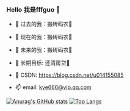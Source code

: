 ### Hello 我是fffguo 👋


- 🔭 过去的我：搬砖码农:clown_face:
- 🌱 现在的我：搬砖码农:clown_face:
- 👯 未来的我：搬砖码农:clown_face:
- :rocket: 长期目标: 还清房贷:clown_face:

- 🤔 CSDN: https://blog.csdn.net/u014155085
- 📫 email: kye666@vip.qq.com



[![Anurag's GitHub stats](https://github-readme-stats.vercel.app/api?username=fffguo&theme=tokyonight&show_icons=true&include_all_commits=true&count_private=true)](https://github.com/fffguo)
[![Top Langs](https://github-readme-stats.vercel.app/api/top-langs/?username=fffguo&layout=compact)](https://github.com/fffguo)
